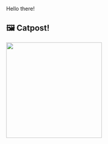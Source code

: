 Hello there!



## 🖼️ Catpost!

<sub>
    <img src="https://cdn2.thecatapi.com/images/drv.jpg" height="256">
</sub>

